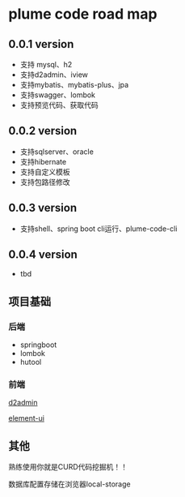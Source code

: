 # plume code road map

## 0.0.1 version

- 支持 mysql、h2
- 支持d2admin、iview
- 支持mybatis、mybatis-plus、jpa
- 支持swagger、lombok
- 支持预览代码、获取代码

## 0.0.2 version

- 支持sqlserver、oracle
- 支持hibernate
- 支持自定义模板
- 支持包路径修改

## 0.0.3 version

- 支持shell、spring boot cli运行、plume-code-cli

## 0.0.4 version

- tbd


## 项目基础

### 后端

- springboot
- lombok
- hutool


### 前端

[d2admin](https://d2.pub/zh/) 


[element-ui](https://element.eleme.cn/2.15/#/zh-CN) 


## 其他
熟练使用你就是CURD代码挖掘机！！

数据库配置存储在浏览器local-storage
